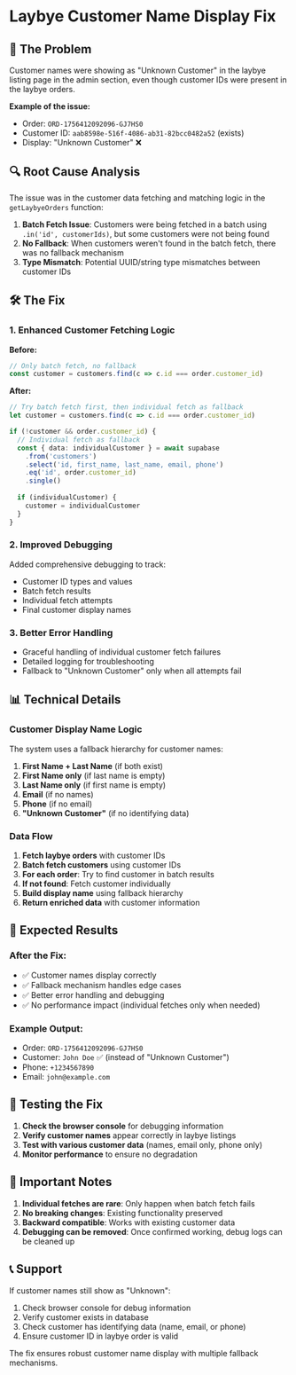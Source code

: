 # Laybye Customer Name Display Fix

## 🐛 The Problem

Customer names were showing as "Unknown Customer" in the laybye listing page in the admin section, even though customer IDs were present in the laybye orders.

**Example of the issue:**
- Order: `ORD-1756412092096-GJ7HS0`
- Customer ID: `aab8598e-516f-4086-ab31-82bcc0482a52` (exists)
- Display: "Unknown Customer" ❌

## 🔍 Root Cause Analysis

The issue was in the customer data fetching and matching logic in the `getLaybyeOrders` function:

1. **Batch Fetch Issue**: Customers were being fetched in a batch using `.in('id', customerIds)`, but some customers were not being found
2. **No Fallback**: When customers weren't found in the batch fetch, there was no fallback mechanism
3. **Type Mismatch**: Potential UUID/string type mismatches between customer IDs

## 🛠️ The Fix

### 1. **Enhanced Customer Fetching Logic**

**Before:**
```typescript
// Only batch fetch, no fallback
const customer = customers.find(c => c.id === order.customer_id)
```

**After:**
```typescript
// Try batch fetch first, then individual fetch as fallback
let customer = customers.find(c => c.id === order.customer_id)

if (!customer && order.customer_id) {
  // Individual fetch as fallback
  const { data: individualCustomer } = await supabase
    .from('customers')
    .select('id, first_name, last_name, email, phone')
    .eq('id', order.customer_id)
    .single()
  
  if (individualCustomer) {
    customer = individualCustomer
  }
}
```

### 2. **Improved Debugging**

Added comprehensive debugging to track:
- Customer ID types and values
- Batch fetch results
- Individual fetch attempts
- Final customer display names

### 3. **Better Error Handling**

- Graceful handling of individual customer fetch failures
- Detailed logging for troubleshooting
- Fallback to "Unknown Customer" only when all attempts fail

## 📊 Technical Details

### Customer Display Name Logic

The system uses a fallback hierarchy for customer names:

1. **First Name + Last Name** (if both exist)
2. **First Name only** (if last name is empty)
3. **Last Name only** (if first name is empty)
4. **Email** (if no names)
5. **Phone** (if no email)
6. **"Unknown Customer"** (if no identifying data)

### Data Flow

1. **Fetch laybye orders** with customer IDs
2. **Batch fetch customers** using customer IDs
3. **For each order**: Try to find customer in batch results
4. **If not found**: Fetch customer individually
5. **Build display name** using fallback hierarchy
6. **Return enriched data** with customer information

## 🎯 Expected Results

### After the Fix:
- ✅ Customer names display correctly
- ✅ Fallback mechanism handles edge cases
- ✅ Better error handling and debugging
- ✅ No performance impact (individual fetches only when needed)

### Example Output:
- Order: `ORD-1756412092096-GJ7HS0`
- Customer: `John Doe` ✅ (instead of "Unknown Customer")
- Phone: `+1234567890`
- Email: `john@example.com`

## 🔧 Testing the Fix

1. **Check the browser console** for debugging information
2. **Verify customer names** appear correctly in laybye listings
3. **Test with various customer data** (names, email only, phone only)
4. **Monitor performance** to ensure no degradation

## 🚨 Important Notes

1. **Individual fetches are rare**: Only happen when batch fetch fails
2. **No breaking changes**: Existing functionality preserved
3. **Backward compatible**: Works with existing customer data
4. **Debugging can be removed**: Once confirmed working, debug logs can be cleaned up

## 📞 Support

If customer names still show as "Unknown":

1. Check browser console for debug information
2. Verify customer exists in database
3. Check customer has identifying data (name, email, or phone)
4. Ensure customer ID in laybye order is valid

The fix ensures robust customer name display with multiple fallback mechanisms.
